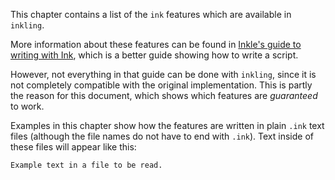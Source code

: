 This chapter contains a list of the `ink` features which are available in `inkling`.

More information about these features can be found in 
[Inkle's guide to writing with Ink](https://github.com/inkle/ink/blob/master/Documentation/WritingWithInk.md),
which is a better guide showing how to write a script. 

However, not everything in that guide can be done with `inkling`, since it is not
completely compatible with the original implementation. This is partly 
the reason for this document, which shows which features are *guaranteed* to work.

Examples in this chapter show how the features are written in plain `.ink` 
text files (although the file names do not have to end with `.ink`). Text inside of 
these files will appear like this:

```plain
Example text in a file to be read.
```

